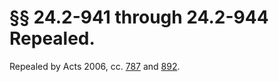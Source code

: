 # §§ 24.2-941 through 24.2-944 Repealed.

<p>Repealed by Acts 2006, cc. <a href='http://lis.virginia.gov/cgi-bin/legp604.exe?061+ful+CHAP0787'>787</a> and <a href='http://lis.virginia.gov/cgi-bin/legp604.exe?061+ful+CHAP0892'>892</a>.</p>